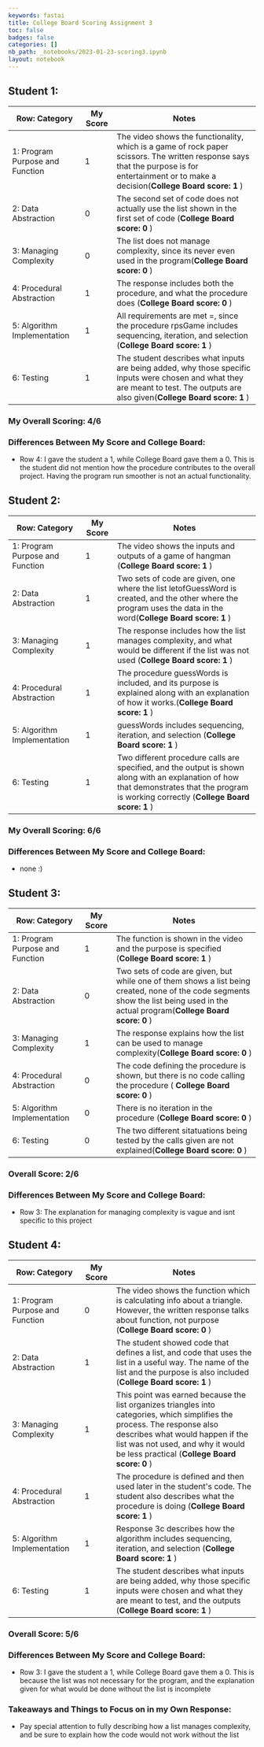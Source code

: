```yaml
---
keywords: fastai
title: College Board Scoring Assignment 3
toc: false
badges: false
categories: []
nb_path: _notebooks/2023-01-23-scoring3.ipynb
layout: notebook
---
```


<!--
#################################################
### THIS FILE WAS AUTOGENERATED! DO NOT EDIT! ###
#################################################
# file to edit: _notebooks/2023-01-23-scoring3.ipynb
-->

<div class="container" id="notebook-container">
        
<div class="cell border-box-sizing text_cell rendered"><div class="inner_cell">
<div class="text_cell_render border-box-sizing rendered_html">
<h2 id="Student-1:">Student 1:<a class="anchor-link" href="#Student-1:"> </a></h2><table>
<thead><tr>
<th>Row: Category</th>
<th>My Score</th>
<th>Notes</th>
</tr>
</thead>
<tbody>
<tr>
<td>1: Program Purpose and Function</td>
<td>1</td>
<td>The video shows the functionality, which is a game of rock paper scissors. The written response says that the purpose is for entertainment or to make a decision(<strong>College Board score: 1 </strong>)</td>
</tr>
<tr>
<td>2: Data Abstraction</td>
<td>0</td>
<td>The second set of code does not actually use the list shown in the first set of code (<strong>College Board score: 0 </strong>)</td>
</tr>
<tr>
<td>3: Managing Complexity</td>
<td>0</td>
<td>The list does not manage complexity, since its never even used in the program(<strong>College Board score: 0 </strong>)</td>
</tr>
<tr>
<td>4: Procedural Abstraction</td>
<td>1</td>
<td>The response includes both the procedure, and what the procedure does (<strong>College Board score: 0 </strong>)</td>
</tr>
<tr>
<td>5: Algorithm Implementation</td>
<td>1</td>
<td>All requirements are met =, since the procedure rpsGame includes sequencing, iteration, and selection (<strong>College Board score: 1 </strong>)</td>
</tr>
<tr>
<td>6: Testing</td>
<td>1</td>
<td>The student describes what inputs are being added, why those specific inputs were chosen and what they are meant to test. The outputs are also given(<strong>College Board score: 1 </strong>)</td>
</tr>
</tbody>
</table>
<h3 id="My-Overall-Scoring:-4/6">My Overall Scoring: 4/6<a class="anchor-link" href="#My-Overall-Scoring:-4/6"> </a></h3><h3 id="Differences-Between-My-Score-and-College-Board:">Differences Between My Score and College Board:<a class="anchor-link" href="#Differences-Between-My-Score-and-College-Board:"> </a></h3><ul>
<li>Row 4: I gave the student a 1, while College Board gave them a 0. This is the student did not mention how the procedure contributes to the overall project. Having the program run smoother is not an actual functionality.</li>
</ul>

</div>
</div>
</div>
<div class="cell border-box-sizing text_cell rendered"><div class="inner_cell">
<div class="text_cell_render border-box-sizing rendered_html">
<h2 id="Student-2:">Student 2:<a class="anchor-link" href="#Student-2:"> </a></h2><table>
<thead><tr>
<th>Row: Category</th>
<th>My Score</th>
<th>Notes</th>
</tr>
</thead>
<tbody>
<tr>
<td>1: Program Purpose and Function</td>
<td>1</td>
<td>The video shows the inputs and outputs of a game of hangman (<strong>College Board score: 1 </strong>)</td>
</tr>
<tr>
<td>2: Data Abstraction</td>
<td>1</td>
<td>Two sets of code are given, one where the list letofGuessWord is created, and the other where the program uses the data in the word(<strong>College Board score: 1 </strong>)</td>
</tr>
<tr>
<td>3: Managing Complexity</td>
<td>1</td>
<td>The response includes how the list manages complexity, and what would be different if the list was not used (<strong>College Board score: 1 </strong>)</td>
</tr>
<tr>
<td>4: Procedural Abstraction</td>
<td>1</td>
<td>The procedure guessWords is included, and its purpose is explained along with an explanation of how it works.(<strong>College Board score: 1 </strong>)</td>
</tr>
<tr>
<td>5: Algorithm Implementation</td>
<td>1</td>
<td>guessWords includes sequencing, iteration, and selection (<strong>College Board score: 1 </strong>)</td>
</tr>
<tr>
<td>6: Testing</td>
<td>1</td>
<td>Two different procedure calls are specified, and the output is shown along with an explanation of how that demonstrates that the program is working correctly (<strong>College Board score: 1 </strong>)</td>
</tr>
</tbody>
</table>
<h3 id="My-Overall-Scoring:-6/6">My Overall Scoring: 6/6<a class="anchor-link" href="#My-Overall-Scoring:-6/6"> </a></h3><h3 id="Differences-Between-My-Score-and-College-Board:">Differences Between My Score and College Board:<a class="anchor-link" href="#Differences-Between-My-Score-and-College-Board:"> </a></h3><ul>
<li>none :)</li>
</ul>

</div>
</div>
</div>
<div class="cell border-box-sizing text_cell rendered"><div class="inner_cell">
<div class="text_cell_render border-box-sizing rendered_html">
<h2 id="Student-3:">Student 3:<a class="anchor-link" href="#Student-3:"> </a></h2><table>
<thead><tr>
<th>Row: Category</th>
<th>My Score</th>
<th>Notes</th>
</tr>
</thead>
<tbody>
<tr>
<td>1: Program Purpose and Function</td>
<td>1</td>
<td>The function is shown in the video and the purpose is specified (<strong>College Board score: 1 </strong>)</td>
</tr>
<tr>
<td>2: Data Abstraction</td>
<td>0</td>
<td>Two sets of code are given, but while one of them shows a list being created, none of the code segments show the list being used in the actual program(<strong>College Board score: 0 </strong>)</td>
</tr>
<tr>
<td>3: Managing Complexity</td>
<td>1</td>
<td>The response explains how the list can be used to manage complexity(<strong>College Board score: 0 </strong>)</td>
</tr>
<tr>
<td>4: Procedural Abstraction</td>
<td>0</td>
<td>The code defining the procedure is shown, but there is no code calling the procedure  (<strong> College Board score: 0 </strong>)</td>
</tr>
<tr>
<td>5: Algorithm Implementation</td>
<td>0</td>
<td>There is no iteration in the procedure (<strong>College Board score: 0 </strong>)</td>
</tr>
<tr>
<td>6: Testing</td>
<td>0</td>
<td>The two different sitatuations being tested by the calls given are not explained(<strong>College Board score: 0 </strong>)</td>
</tr>
</tbody>
</table>
<h3 id="Overall-Score:-2/6">Overall Score: 2/6<a class="anchor-link" href="#Overall-Score:-2/6"> </a></h3><h3 id="Differences-Between-My-Score-and-College-Board:">Differences Between My Score and College Board:<a class="anchor-link" href="#Differences-Between-My-Score-and-College-Board:"> </a></h3><ul>
<li>Row 3: The explanation for managing complexity is vague and isnt specific to this project</li>
</ul>

</div>
</div>
</div>
<div class="cell border-box-sizing text_cell rendered"><div class="inner_cell">
<div class="text_cell_render border-box-sizing rendered_html">
<h2 id="Student-4:">Student 4:<a class="anchor-link" href="#Student-4:"> </a></h2><table>
<thead><tr>
<th>Row: Category</th>
<th>My Score</th>
<th>Notes</th>
</tr>
</thead>
<tbody>
<tr>
<td>1: Program Purpose and Function</td>
<td>0</td>
<td>The video shows the function which is calculating info about a triangle. However, the written response talks about function, not purpose (<strong>College Board score: 0 </strong>)</td>
</tr>
<tr>
<td>2: Data Abstraction</td>
<td>1</td>
<td>The student showed code that defines a list, and code that uses the list in a useful way. The name of the list and the purpose is also included (<strong>College Board score: 1 </strong>)</td>
</tr>
<tr>
<td>3: Managing Complexity</td>
<td>1</td>
<td>This point was earned because the list organizes triangles into categories, which simplifies the process. The response also describes what would happen if the list was not used, and why it would be less practical (<strong>College Board score: 0 </strong>)</td>
</tr>
<tr>
<td>4: Procedural Abstraction</td>
<td>1</td>
<td>The procedure is defined and then used later in the student's code. The student also describes what the procedure is doing (<strong>College Board score: 1 </strong>)</td>
</tr>
<tr>
<td>5: Algorithm Implementation</td>
<td>1</td>
<td>Response 3c describes how the algorithm includes sequencing, iteration, and selection (<strong>College Board score: 1 </strong>)</td>
</tr>
<tr>
<td>6: Testing</td>
<td>1</td>
<td>The student describes what inputs are being added, why those specific inputs were chosen and what they are meant to test, and the outputs (<strong>College Board score: 1 </strong>)</td>
</tr>
</tbody>
</table>
<h3 id="Overall-Score:-5/6">Overall Score: 5/6<a class="anchor-link" href="#Overall-Score:-5/6"> </a></h3><h3 id="Differences-Between-My-Score-and-College-Board:">Differences Between My Score and College Board:<a class="anchor-link" href="#Differences-Between-My-Score-and-College-Board:"> </a></h3><ul>
<li>Row 3: I gave the student a 1, while College Board gave them a 0. This is because the list was not necessary for the program, and the explanation given for what would be done without the list is incomplete </li>
</ul>

</div>
</div>
</div>
<div class="cell border-box-sizing text_cell rendered"><div class="inner_cell">
<div class="text_cell_render border-box-sizing rendered_html">
<h3 id="Takeaways-and-Things-to-Focus-on-in-my-Own-Response:">Takeaways and Things to Focus on in my Own Response:<a class="anchor-link" href="#Takeaways-and-Things-to-Focus-on-in-my-Own-Response:"> </a></h3><ul>
<li>Pay special attention to fully describing how a list manages complexity, and be sure to explain how the code would not work without the list</li>
</ul>

</div>
</div>
</div>
</div>
 

